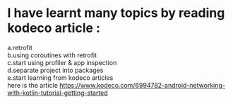 # I have learnt many topics by reading kodeco article :<br>
a.retrofit<br>
b.using coroutines with retrofit<br>
c.start using profiler & app inspection<br>
d.separate project into packages<br>
e.start learning from kodeco articles<br>
here is the article https://www.kodeco.com/6994782-android-networking-with-kotlin-tutorial-getting-started
